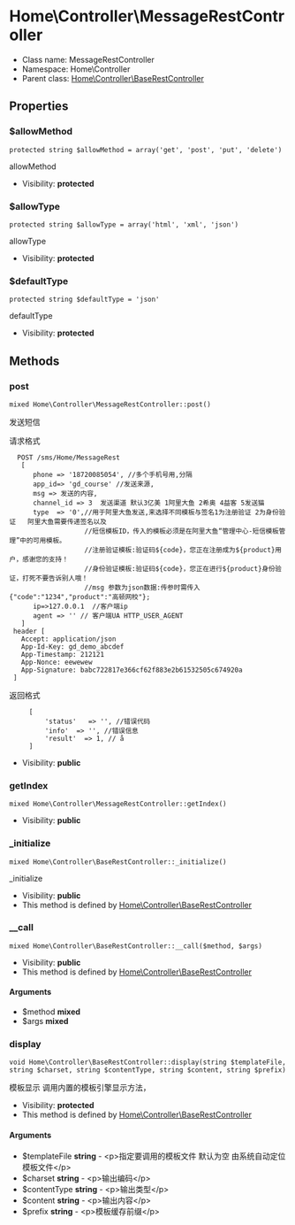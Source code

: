 Home\Controller\MessageRestController
===============






* Class name: MessageRestController
* Namespace: Home\Controller
* Parent class: [Home\Controller\BaseRestController](Home-Controller-BaseRestController.md)





Properties
----------


### $allowMethod

    protected string $allowMethod = array('get', 'post', 'put', 'delete')

allowMethod



* Visibility: **protected**


### $allowType

    protected string $allowType = array('html', 'xml', 'json')

allowType



* Visibility: **protected**


### $defaultType

    protected string $defaultType = 'json'

defaultType



* Visibility: **protected**


Methods
-------


### post

    mixed Home\Controller\MessageRestController::post()

发送短信

请求格式
```
  POST /sms/Home/MessageRest
   [
      phone => '18720085054', //多个手机号用,分隔
      app_id=> 'gd_course' //发送来源,
      msg => 发送的内容,
      channel_id => 3  发送渠道 默认3亿美 1阿里大鱼 2希奥 4益客 5发送猫
      type  => '0',//用于阿里大鱼发送,来选择不同模板与签名1为注册验证 2为身份验证   阿里大鱼需要传递签名以及
                   //短信模板ID，传入的模板必须是在阿里大鱼“管理中心-短信模板管理”中的可用模板。
                   //注册验证模板:验证码${code}，您正在注册成为${product}用户，感谢您的支持！
                   //身份验证模板:验证码${code}，您正在进行${product}身份验证，打死不要告诉别人哦！
                   //msg 参数为json数据:传参时需传入{"code":"1234","product":"高顿网校"};
      ip=>127.0.0.1  //客户端ip
      agent => '' // 客户端UA HTTP_USER_AGENT
   ]
 header [
   Accept: application/json
   App-Id-Key: gd_demo_abcdef
   App-Timestamp: 212121
   App-Nonce: eewewew
   App-Signature: babc722817e366cf62f883e2b61532505c674920a
 ]
```
返回格式
```
     [
         'status'   => '', //错误代码
         'info'  => '', //错误信息
         'result'  => 1, // å
     ]
```

* Visibility: **public**




### getIndex

    mixed Home\Controller\MessageRestController::getIndex()





* Visibility: **public**




### _initialize

    mixed Home\Controller\BaseRestController::_initialize()

_initialize



* Visibility: **public**
* This method is defined by [Home\Controller\BaseRestController](Home-Controller-BaseRestController.md)




### __call

    mixed Home\Controller\BaseRestController::__call($method, $args)





* Visibility: **public**
* This method is defined by [Home\Controller\BaseRestController](Home-Controller-BaseRestController.md)


#### Arguments
* $method **mixed**
* $args **mixed**



### display

    void Home\Controller\BaseRestController::display(string $templateFile, string $charset, string $contentType, string $content, string $prefix)

模板显示 调用内置的模板引擎显示方法，



* Visibility: **protected**
* This method is defined by [Home\Controller\BaseRestController](Home-Controller-BaseRestController.md)


#### Arguments
* $templateFile **string** - &lt;p&gt;指定要调用的模板文件
默认为空 由系统自动定位模板文件&lt;/p&gt;
* $charset **string** - &lt;p&gt;输出编码&lt;/p&gt;
* $contentType **string** - &lt;p&gt;输出类型&lt;/p&gt;
* $content **string** - &lt;p&gt;输出内容&lt;/p&gt;
* $prefix **string** - &lt;p&gt;模板缓存前缀&lt;/p&gt;


